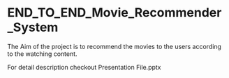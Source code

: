 # END_TO_END_Movie_Recommender_System
The Aim of the project is to recommend the movies to the users according to the watching content.

For detail description checkout Presentation File.pptx
